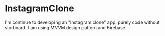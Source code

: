 # InstagramClone


I'm continue to developing an "Instagram clone" app, purely code without storboard. I am using MVVM design pattern and Firebase.
